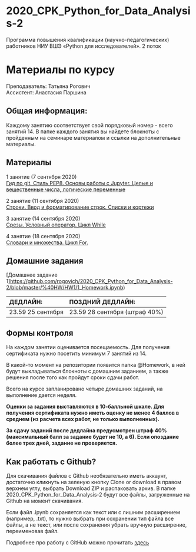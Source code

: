 # 2020_CPK_Python_for_Data_Analysis-2

Программа повышения квалификации (научно-педагогических) работников НИУ ВШЭ
«Python для исследователей».
2 поток

# Материалы по курсу 

Преподаватель: Татьяна Рогович  
Ассистент: Анастасия Паршина  

## Общая информация:
Каждому занятию соответствует свой порядковый номер - всего занятий 14. В папке каждого занятия вы найдете блокноты с пройденным на семинаре материалом и ссылки на дополнительные материалы.

## Материалы
1 занятие (7 сентября 2020)  
[Гид по git. Стиль PEP8. Основы работы с Jupyter. Целые и вещественные числа, логические переменные](https://github.com/rogovich/2020_CPK_Python_for_Data_Analysis-2/tree/master/01_Introduction)

2 занятие (11 сентября 2020)  
[Строки. Ввод и форматирование строк. Списки и кортежи](https://github.com/rogovich/2020_CPK_Python_for_Data_Analysis-2/tree/master/02_Strings_Lists_Tuples)

3 занятие (14 сентября 2020)  
[Срезы. Условный оператор. Цикл While](https://github.com/rogovich/2020_CPK_Python_for_Data_Analysis-2/tree/master/03_If_Else_While)

4 занятие (18 сентября 2020)  
[Словари и множества. Цикл For.](https://github.com/rogovich/2020_CPK_Python_for_Data_Analysis-2/tree/master/04_Set_Dict_For)

## Домашние задания
[Домашнее задание 1]https://github.com/rogovich/2020_CPK_Python_for_Data_Analysis-2/blob/master/%40HW/HW1/1_Homework.ipynb)  

| ДЕДЛАЙН: | ПОЗДНИЙ ДЕДЛАЙН: |
| :- | :- |
| 23.59 25 сентября | 23.59 28 сентября (штраф 40%) |

## Формы контроля
На каждом занятии оценивается посещаемость. Для получения сертификата нужно посетить минимум 7 занятий из 14.

В какой-то момент на репозитории появится папка @Homework, в ней будут выкладываться блокноты с домашним заданием, а также решения после того как пройдут сроки сдачи работ.

Всего на курсе запланировано четыре домашних заданий, на выполнение дается неделя. 

**Оценки за задания выставляются в 10-балльной шкале. Для получения сертификата нужно иметь оценку не менее 4 баллов в среднем (из расчета всех работ, не только выполненных).**

**За сдачу заданий после дедлайна предусмотрен штраф 40% (максимальный балл за задание будет не 10, а 6). Если опоздание более трех дней, задание не проверяется.**


## Как работать с Github?
Для скачивания файлов с Github необязательно иметь аккаунт, достаточно кликнуть на зеленую кнопку Clone or download в правом верхнем углу, выбрать Download ZIP и распаковать архив. В папке 2020_CPK_Python_for_Data_Analysis-2 будут все файлы, загруженные на Github на момент скачивания.

Если файл .ipynb сохраняется как текст или с лишним расширением (например, .txt), то нужно выбрать при сохранении тип файла все файлы, 
а не текст, или после сохранения убрать вручную расширение, переименовав файл.

Подробнее про работу с GitHub можно прочитать [здесь](https://github.com/rogovich/2020_CPK_Python_for_Data_Analysis-2/blob/master/01_Introduction/2020_CPK_1_0_git.ipynb)
